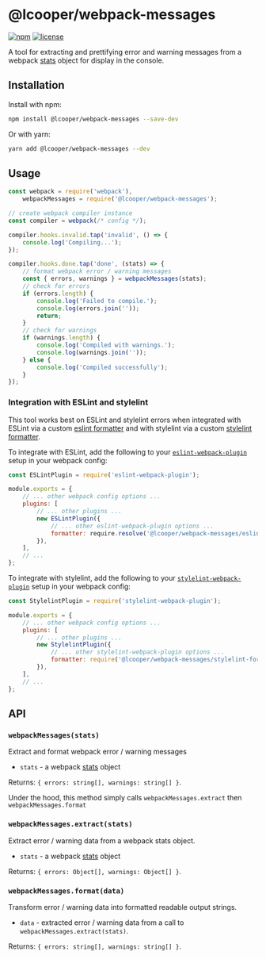 # @lcooper/webpack-messages

[![npm][npm-badge]][npm-link]
[![license][license-badge]][license-link]

A tool for extracting and prettifying error and warning messages from a webpack [stats](https://webpack.js.org/api/node/#stats-object) object for display in the console.

## Installation

Install with npm:

```bash
npm install @lcooper/webpack-messages --save-dev
```

Or with yarn:

```bash
yarn add @lcooper/webpack-messages --dev
```

## Usage

```js
const webpack = require('webpack'),
    webpackMessages = require('@lcooper/webpack-messages');

// create webpack compiler instance
const compiler = webpack(/* config */);

compiler.hooks.invalid.tap('invalid', () => {
    console.log('Compiling...');
});

compiler.hooks.done.tap('done', (stats) => {
    // format webpack error / warning messages
    const { errors, warnings } = webpackMessages(stats);
    // check for errors
    if (errors.length) {
        console.log('Failed to compile.');
        console.log(errors.join(''));
        return;
    }
    // check for warnings
    if (warnings.length) {
        console.log('Compiled with warnings.');
        console.log(warnings.join(''));
    } else {
        console.log('Compiled successfully');
    }
});
```

### Integration with ESLint and stylelint

This tool works best on ESLint and stylelint errors when integrated with ESLint via a custom [eslint formatter](https://eslint.org/docs/user-guide/formatters/) and with stylelint via a custom [stylelint formatter](https://stylelint.io/developer-guide/formatters).

To integrate with ESLint, add the following to your [`eslint-webpack-plugin`](https://github.com/webpack-contrib/eslint-webpack-plugin) setup in your webpack config:

```js
const ESLintPlugin = require('eslint-webpack-plugin');

module.exports = {
    // ... other webpack config options ...
    plugins: [
        // ... other plugins ...
        new ESLintPlugin({
            // ... other eslint-webpack-plugin options ...
            formatter: require.resolve('@lcooper/webpack-messages/eslint-formatter'),
        }),
    ],
    // ...
};
```

To integrate with stylelint, add the following to your [`stylelint-webpack-plugin`](https://github.com/webpack-contrib/stylelint-webpack-plugin) setup in your webpack config:

```js
const StylelintPlugin = require('stylelint-webpack-plugin');

module.exports = {
    // ... other webpack config options ...
    plugins: [
        // ... other plugins ...
        new StylelintPlugin({
            // ... other stylelint-webpack-plugin options ...
            formatter: require('@lcooper/webpack-messages/stylelint-formatter'),
        }),
    ],
    // ...
};
```

## API

### `webpackMessages(stats)`

Extract and format webpack error / warning messages

 - `stats` - a webpack [stats](https://webpack.js.org/api/node/#stats-object) object

Returns: `{ errors: string[], warnings: string[] }`.

Under the hood, this method simply calls `webpackMessages.extract` then `webpackMessages.format`

### `webpackMessages.extract(stats)`

Extract error / warning data from a webpack stats object.

- `stats` - a webpack [stats](https://webpack.js.org/api/node/#stats-object) object

Returns: `{ errors: Object[], warnings: Object[] }`.

### `webpackMessages.format(data)`

Transform error / warning data into formatted readable output strings.

 - `data` - extracted error / warning data from a call to `webpackMessages.extract(stats)`.

Returns: `{ errors: string[], warnings: string[] }`.

[npm-link]: https://www.npmjs.com/package/@lcooper/webpack-messages
[npm-badge]: https://img.shields.io/npm/v/@lcooper/webpack-messages?logo=npm&style=for-the-badge
[license-link]: LICENSE
[license-badge]: https://img.shields.io/npm/l/@lcooper/webpack-messages?color=brightgreen&style=for-the-badge